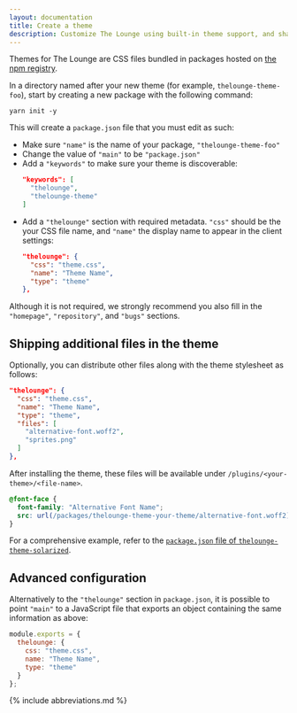 ```yaml
---
layout: documentation
title: Create a theme
description: Customize The Lounge using built-in theme support, and share themes with others
---
```


Themes for The Lounge are CSS files bundled in packages hosted on [the npm registry](https://www.npmjs.com).

In a directory named after your new theme (for example, `thelounge-theme-foo`), start by creating a new package with the following command:

```
yarn init -y
```

This will create a `package.json` file that you must edit as such:

- Make sure `"name"` is the name of your package, `"thelounge-theme-foo"`
- Change the value of `"main"` to be `"package.json"`
- Add a `"keywords"` to make sure your theme is discoverable:
  ```json
  "keywords": [
    "thelounge",
    "thelounge-theme"
  ]
  ```
- Add a `"thelounge"` section with required metadata. `"css"` should be the your CSS file name, and `"name"` the display name to appear in the client settings:
  ```json
  "thelounge": {
    "css": "theme.css",
    "name": "Theme Name",
    "type": "theme"
  },
  ```

Although it is not required, we strongly recommend you also fill in the `"homepage"`, `"repository"`, and `"bugs"` sections.

## Shipping additional files in the theme

Optionally, you can distribute other files along with the theme stylesheet as follows:

```json
"thelounge": {
  "css": "theme.css",
  "name": "Theme Name",
  "type": "theme",
  "files": [
    "alternative-font.woff2",
    "sprites.png"
  ]
},
```

After installing the theme, these files will be available under `/plugins/<your-theme>/<file-name>`.

```css
@font-face {
  font-family: "Alternative Font Name";
  src: url(/packages/thelounge-theme-your-theme/alternative-font.woff2) format("woff2");
}
```

For a comprehensive example, refer to the [`package.json` file of `thelounge-theme-solarized`](https://github.com/thelounge/thelounge-theme-solarized/blob/master/package.json).

## Advanced configuration

Alternatively to the `"thelounge"` section in `package.json`, it is possible to point `"main"` to a JavaScript file that exports an object containing the same information as above:

```js
module.exports = {
  thelounge: {
    css: "theme.css",
    name: "Theme Name",
    type: "theme"
  }
};
```

{% include abbreviations.md %}
